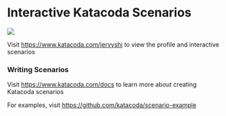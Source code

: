 # Interactive Katacoda Scenarios

[![](http://shields.katacoda.com/katacoda/jervyshi/count.svg)](https://www.katacoda.com/jervyshi "Get your profile on Katacoda.com")

Visit https://www.katacoda.com/jervyshi to view the profile and interactive scenarios

### Writing Scenarios
Visit https://www.katacoda.com/docs to learn more about creating Katacoda scenarios

For examples, visit https://github.com/katacoda/scenario-example
